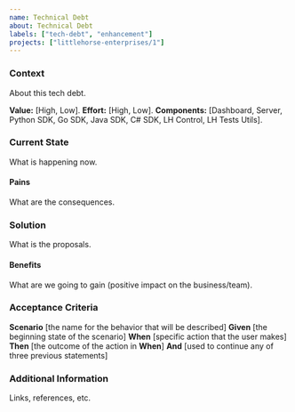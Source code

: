 ```yaml
---
name: Technical Debt
about: Technical Debt
labels: ["tech-debt", "enhancement"]
projects: ["littlehorse-enterprises/1"]
---
```


### Context

About this tech debt.

**Value:** [High, Low].
**Effort:** [High, Low].
**Components:** [Dashboard, Server, Python SDK, Go SDK, Java SDK, C# SDK, LH Control, LH Tests Utils].

### Current State

What is happening now.

#### Pains

What are the consequences.

### Solution

What is the proposals.

#### Benefits

What are we going to gain (positive impact on the business/team).

### Acceptance Criteria

**Scenario** [the name for the behavior that will be described]
**Given** [the beginning state of the scenario]
**When** [specific action that the user makes]
**Then** [the outcome of the action in **When**]
**And** [used to continue any of three previous statements]

### Additional Information

Links, references, etc.

